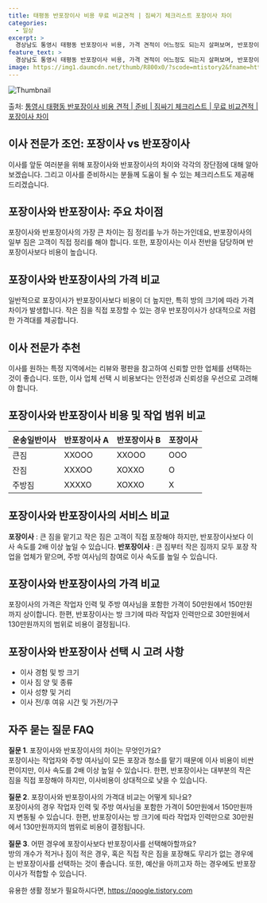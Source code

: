 ```yaml
---
title: 태평동 반포장이사 비용 무료 비교견적 | 짐싸기 체크리스트 포장이사 차이
categories:
  - 일상
excerpt: >
  경상남도 통영시 태평동 반포장이사 비용, 가격 견적이 어느정도 되는지 살펴보며, 반포장이사를 준비함에 있어 짐싸기 준비 체크리스트가 무엇인지 보겠습니다. 마지막으로 포장이사와 차이점을 통해 무료 비교견적으로 어떤 것이 더 합리적인 선택인지 공유 드립니다.통영시 태평동 포장이사 견적 샘플 보기 👈 클릭통영시 태평동 포장이사 가격 살펴보기 👈 클릭통영시 태평동 반포장이사 평균 이사 비용평수통영시 태평동 평균 이사 비용원룸 이사9평 이하 (1톤)30만원~투룸/쓰리룸 이사16평 ~ 20평 (2.5톤)80만원~쓰리룸 이사21평 (5톤) ~110만원~우리집 무료 이사견적 받기 👈 클릭포장 vs 반포장: 두 이사 방식의 큰 차이포장이사는 이사 전반을 담당하며 비용은 1톤 50만원, 2.5톤 100만원, 5톤 1..
feature_text: >
  경상남도 통영시 태평동 반포장이사 비용, 가격 견적이 어느정도 되는지 살펴보며, 반포장이사를 준비함에 있어 짐싸기 준비 체크리스트가 무엇인지 보겠습니다. 마지막으로 포장이사와 차이점을 통해 무료 비교견적으로 어떤 것이 더 합리적인 선택인지 공유 드립니다.통영시 태평동 포장이사 견적 샘플 보기 👈 클릭통영시 태평동 포장이사 가격 살펴보기 👈 클릭통영시 태평동 반포장이사 평균 이사 비용평수통영시 태평동 평균 이사 비용원룸 이사9평 이하 (1톤)30만원~투룸/쓰리룸 이사16평 ~ 20평 (2.5톤)80만원~쓰리룸 이사21평 (5톤) ~110만원~우리집 무료 이사견적 받기 👈 클릭포장 vs 반포장: 두 이사 방식의 큰 차이포장이사는 이사 전반을 담당하며 비용은 1톤 50만원, 2.5톤 100만원, 5톤 1..
image: https://img1.daumcdn.net/thumb/R800x0/?scode=mtistory2&fname=https%3A%2F%2Fblog.kakaocdn.net%2Fdn%2Fb0pRah%2FbtsHbQPmOZa%2Ff1p7HNWdd5m2ZDnxgKcLk0%2Fimg.webp
---
```


![Thumbnail](https://img1.daumcdn.net/thumb/R800x0/?scode=mtistory2&fname=https%3A%2F%2Fblog.kakaocdn.net%2Fdn%2Fb0pRah%2FbtsHbQPmOZa%2Ff1p7HNWdd5m2ZDnxgKcLk0%2Fimg.webp)

<p>출처: <a href="https://qoogle.tistory.com/9404" rel="dofollow">통영시 태평동 반포장이사 비용 견적 | 준비 | 짐싸기 체크리스트 | 무료 비교견적 | 포장이사 차이</a> </p>

## 이사 전문가 조언: 포장이사 vs 반포장이사

이사를 앞둔 여러분을 위해 포장이사와 반포장이사의 차이와 각각의 장단점에 대해 알아보겠습니다. 그리고 이사를 준비하시는 분들께 도움이 될 수
있는 체크리스트도 제공해 드리겠습니다.

## 포장이사와 반포장이사: 주요 차이점

포장이사와 반포장이사의 가장 큰 차이는 짐 정리를 누가 하는가인데요, 반포장이사의 일부 짐은 고객이 직접 정리를 해야 합니다. 또한,
포장이사는 이사 전반을 담당하며 반포장이사보다 비용이 높습니다.

## 포장이사와 반포장이사의 가격 비교

일반적으로 포장이사가 반포장이사보다 비용이 더 높지만, 특히 방의 크기에 따라 가격 차이가 발생합니다. 작은 짐을 직접 포장할 수 있는 경우
반포장이사가 상대적으로 저렴한 가격대를 제공합니다.

## 이사 전문가 추천

이사를 원하는 특정 지역에서는 리뷰와 평판을 참고하여 신뢰할 만한 업체를 선택하는 것이 좋습니다. 또한, 이사 업체 선택 시 비용보다는
안전성과 신뢰성을 우선으로 고려해야 합니다.

## 포장이사와 반포장이사 비용 및 작업 범위 비교

**운송일반이사** | **반포장이사 A** | **반포장이사 B** | **포장이사**  
---|---|---|---  
큰짐 | XXOOO | XXOOO | OOO  
잔짐 | XXXOO | XOXXO | O  
주방짐 | XXXXO | XOXXO | X  
  
## 포장이사와 반포장이사의 서비스 비교

**포장이사** : 큰 짐을 맡기고 작은 짐은 고객이 직접 포장해야 하지만, 반포장이사보다 이사 속도를 2배 이상 높일 수 있습니다.
**반포장이사** : 큰 짐부터 작은 짐까지 모두 포장 작업을 업체가 맡으며, 주방 여사님의 참여로 이사 속도를 높일 수 있습니다.

## 포장이사와 반포장이사의 가격 비교

포장이사의 가격은 작업자 인력 및 주방 여사님을 포함한 가격이 50만원에서 150만원까지 상이합니다. 한편, 반포장이사는 방 크기에 따라
작업자 인력만으로 30만원에서 130만원까지의 범위로 비용이 결정됩니다.

## 포장이사와 반포장이사 선택 시 고려 사항

  * 이사 경험 및 방 크기
  * 이사 짐 양 및 종류
  * 이사 성향 및 거리
  * 이사 전/후 여유 시간 및 가전/가구

## 자주 묻는 질문 FAQ

**질문 1**. 포장이사와 반포장이사의 차이는 무엇인가요?  
포장이사는 작업자와 주방 여사님이 모든 포장과 청소를 맡기 때문에 이사 비용이 비싼 편이지만, 이사 속도를 2배 이상 높일 수 있습니다.
한편, 반포장이사는 대부분의 작은 짐을 직접 포장해야 하지만, 이사비용이 상대적으로 낮을 수 있습니다.

**질문 2**. 포장이사와 반포장이사의 가격대 비교는 어떻게 되나요?  
포장이사의 경우 작업자 인력 및 주방 여사님을 포함한 가격이 50만원에서 150만원까지 변동될 수 있습니다. 한편, 반포장이사는 방 크기에
따라 작업자 인력만으로 30만원에서 130만원까지의 범위로 비용이 결정됩니다.

**질문 3**. 어떤 경우에 포장이사보다 반포장이사를 선택해아할까요?  
방의 개수가 적거나 짐이 적은 경우, 혹은 직접 작은 짐을 포장해도 무리가 없는 경우에는 반포장이사를 선택하는 것이 좋습니다. 또한, 예산을
아끼고자 하는 경우에도 반포장이사가 적합할 수 있습니다.



 

유용한 생활 정보가 필요하시다면, <a href="https://qoogle.tistory.com" rel="dofollow">https://qoogle.tistory.com</a>


